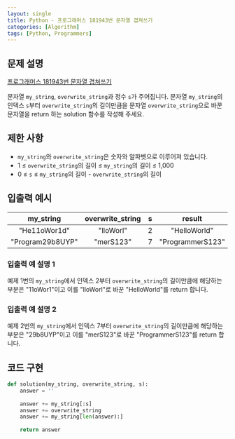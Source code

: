```yaml
---
layout: single
title: Python - 프로그래머스 181943번 문자열 겹쳐쓰기
categories: [Algorithm]
tags: [Python, Programmers]
---
```


## 문제 설명
[프로그래머스 181943번 문자열 겹쳐쓰기](https://school.programmers.co.kr/learn/courses/30/lessons/181943?language=python3)

문자열 `my_string`, `overwrite_string`과 정수 `s`가 주어집니다. 문자열 `my_string`의 인덱스 `s`부터 `overwrite_string`의 길이만큼을 문자열 `overwrite_string`으로 바꾼 문자열을 return 하는 solution 함수를 작성해 주세요.

## 제한 사항
- `my_string`와 `overwrite_string`은 숫자와 알파벳으로 이루어져 있습니다.
- 1 ≤ `overwrite_string`의 길이 ≤ `my_string`의 길이 ≤ 1,000
- 0 ≤ `s` ≤ `my_string`의 길이 - `overwrite_string`의 길이

## 입출력 예시

|my_string|overwrite_string|s|result|
|:---:|:---:|:---:|:---:|
|"He11oWor1d"|"lloWorl"|2|"HelloWorld"|
|"Program29b8UYP"|"merS123"|7|"ProgrammerS123"|

### 입출력 예 설명 1

예제 1번의 `my_string`에서 인덱스 2부터 `overwrite_string`의 길이만큼에 해당하는 부분은 "11oWor1"이고 이를 "lloWorl"로 바꾼 "HelloWorld"를 return 합니다.

### 입출력 예 설명 2

예제 2번의 `my_string`에서 인덱스 7부터 `overwrite_string`의 길이만큼에 해당하는 부분은 "29b8UYP"이고 이를 "merS123"로 바꾼 "ProgrammerS123"를 return 합니다.

## 코드 구현

```python
def solution(my_string, overwrite_string, s):
    answer = ''
    
    answer += my_string[:s]
    answer += overwrite_string
    answer += my_string[len(answer):]
    
    return answer
```